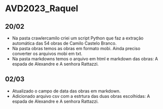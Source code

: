 # AVD2023_Raquel

## 20/02
- Na pasta crawlercamilo criei um script Python que faz a extração automática das 54 obras de Camilo Castelo Branco.
- Na pasta obras temos as obras em formato mobi. Ainda preciso converter os arquivos mobi em txt.
- Na pasta markdowns temos o arquivo em html e markdown das obras: A espada de Alexandre e A senhora Rattazzi.

## 02/03
- Atualizado o campo de data das obras em markdown.
- Adicionado arquivo csv com a estrtura das duas obras escolhidas: A espada de Alexandre e A senhora Rattazzi.
